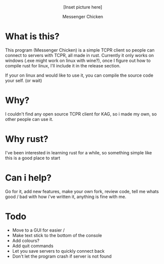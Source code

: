 <p align = 'center'> [Inset picture here] </p>
<p align = 'center'> Messenger Chicken </p>

# What is this?

This program (Messenger Chicken) is a simple TCPR client so people can connect to servers with TCPR, all made in rust.
Currently it only works on windows (.exe might work on linux with wine?), once I figure out how to compile rust for linux, I'll include it in the release section.

If your on linux and would like to use it, you can compile the source code your self. (or wait)

# Why?

I couldn't find any open source TCPR client for KAG, so i made my own, so other people can use it.

# Why rust?

I've been interested in learning rust for a while, so something simple like this is a good place to start

# Can i help?

Go for it, add new features, make your own fork, review code, tell me whats good / bad with how i've written it, anything is fine with me.

# Todo
- Move to a GUI for easier \/
- Make text stick to the bottom of the console
- Add colours?
- Add quit commands
- Let you save servers to quickly connect back
- Don't let the program crash if server is not found
